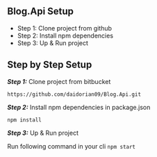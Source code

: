 ## Blog.Api Setup

 - Step 1:  Clone project from github
 - Step 2:  Install npm dependencies
 - Step 3:  Up & Run project


## Step by Step Setup
***Step 1:*** Clone project from bitbucket

```https://github.com/daidorian09/Blog.Api.git ```

***Step 2:*** Install npm dependencies in package.json

```npm install```

***Step 3:*** Up & Run project

Run following command in your cli ```npm start```